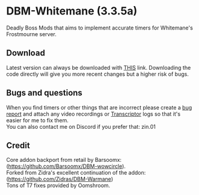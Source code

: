 # DBM-Whitemane (3.3.5a)

Deadly Boss Mods that aims to implement accurate timers for Whitemane's Frostmourne server.  

## Download
Latest version can always be downloaded with [THIS](https://github.com/broizter/DBM-Whitemane/releases/latest/download/DBM-Whitemane.zip) link.  Downloading the code directly will give you more recent changes but a higher risk of bugs.  

## Bugs and questions  
When you find timers or other things that are incorrect please create a [bug report](https://github.com/broizter/DBM-Whitemane/issues/new/choose) and attach any video recordings or [Transcriptor](https://github.com/Zidras/Transcriptor-WOTLK) logs so that it's easier for me to fix them.  
You can also contact me on Discord if you prefer that: zin.01

## Credit
Core addon backport from retail by Barsoomx: (https://github.com/Barsoomx/DBM-wowcircle).  
Forked from Zidra's excellent continuation of the addon: (https://github.com/Zidras/DBM-Warmane)  
Tons of T7 fixes provided by Oomshroom.  
